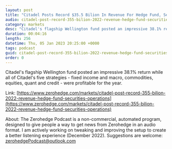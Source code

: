 ```yaml
---
layout: post
title: "Citadel Posts Record $35.5 Bilion In Revenue For Hedge Fund, Securities Operations"
audio: citadel-post-record-355-bilion-2022-revenue-hedge-fund-securities-operations-0
category: markets
desc: "Citadel's flagship Wellington fund posted an impressive 38.1% return while all of Citadel's five strategies - fixed income and macro, commodities, equities, quant and credit - were profitable for the year."
duration: 00:04:16
length: 256
datetime: Thu, 05 Jan 2023 20:25:00 +0000
tags: podcast
guid: citadel-post-record-355-bilion-2022-revenue-hedge-fund-securities-operations-0
order: 0
---
```

Citadel's flagship Wellington fund posted an impressive 38.1% return while all of Citadel's five strategies - fixed income and macro, commodities, equities, quant and credit - were profitable for the year.

Link: [https://www.zerohedge.com/markets/citadel-post-record-355-bilion-2022-revenue-hedge-fund-securities-operations](https://www.zerohedge.com/markets/citadel-post-record-355-bilion-2022-revenue-hedge-fund-securities-operations)

About: The Zerohedge Podcast is a non-commercial, automated program, designed to give people a way to get news from Zerohedge in an audio format.  I am actively working on tweaking and improving the setup to create a better listening experience (December 2022).  Suggestions are welcome: [zerohedgePodcast@outlook.com](mailto:zerohedgePodcast@outlook.com)